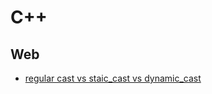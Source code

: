 # C++

## Web

- [regular cast vs staic_cast vs dynamic_cast](https://stackoverflow.com/questions/28002/regular-cast-vs-static-cast-vs-dynamic-cast)
